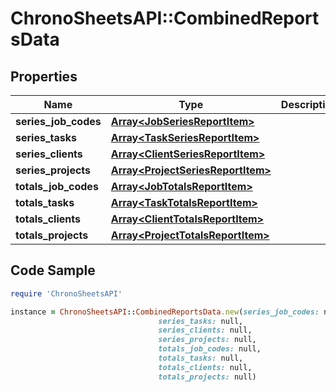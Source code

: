 # ChronoSheetsAPI::CombinedReportsData

## Properties

Name | Type | Description | Notes
------------ | ------------- | ------------- | -------------
**series_job_codes** | [**Array&lt;JobSeriesReportItem&gt;**](JobSeriesReportItem.md) |  | [optional] 
**series_tasks** | [**Array&lt;TaskSeriesReportItem&gt;**](TaskSeriesReportItem.md) |  | [optional] 
**series_clients** | [**Array&lt;ClientSeriesReportItem&gt;**](ClientSeriesReportItem.md) |  | [optional] 
**series_projects** | [**Array&lt;ProjectSeriesReportItem&gt;**](ProjectSeriesReportItem.md) |  | [optional] 
**totals_job_codes** | [**Array&lt;JobTotalsReportItem&gt;**](JobTotalsReportItem.md) |  | [optional] 
**totals_tasks** | [**Array&lt;TaskTotalsReportItem&gt;**](TaskTotalsReportItem.md) |  | [optional] 
**totals_clients** | [**Array&lt;ClientTotalsReportItem&gt;**](ClientTotalsReportItem.md) |  | [optional] 
**totals_projects** | [**Array&lt;ProjectTotalsReportItem&gt;**](ProjectTotalsReportItem.md) |  | [optional] 

## Code Sample

```ruby
require 'ChronoSheetsAPI'

instance = ChronoSheetsAPI::CombinedReportsData.new(series_job_codes: null,
                                 series_tasks: null,
                                 series_clients: null,
                                 series_projects: null,
                                 totals_job_codes: null,
                                 totals_tasks: null,
                                 totals_clients: null,
                                 totals_projects: null)
```



